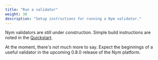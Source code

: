 ```yaml
---
title: "Run a validator"
weight: 30
description: "Setup instructions for running a Nym validator."
---
```


Nym validators are still under construction. Simple build instructions are noted in the [Quickstart](/docs/quickstart/run-a-validator). 

At the moment, there's not much more to say. Expect the beginnings of a useful validator in the upcoming 0.8.0 release of the Nym platform.